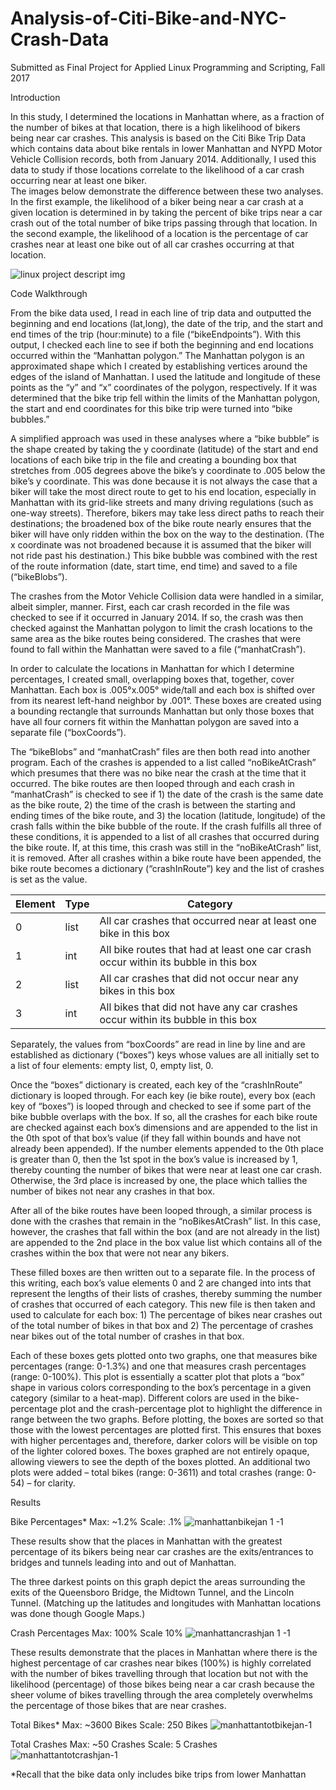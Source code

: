 # Analysis-of-Citi-Bike-and-NYC-Crash-Data

Submitted as Final Project for Applied Linux Programming and Scripting, Fall 2017


Introduction

  In this study, I determined the locations in Manhattan where, as a fraction of the number of bikes at that location, there is a high likelihood of bikers being near car crashes. This analysis is based on the Citi Bike Trip Data which contains data about bike rentals in lower Manhattan and NYPD Motor Vehicle Collision records, both from January 2014. Additionally, I used this data to study if those locations correlate to the likelihood of a car crash occurring near at least one biker.  
The images below demonstrate the difference between these two analyses. In the first example, the likelihood of a biker being near a car crash at a given location is determined in by taking the percent of bike trips near a car crash out of the total number of bike trips passing through that location. In the second example, the likelihood of a location is the percentage of car crashes near at least one bike out of all car crashes occurring at that location.

![linux project descript img](https://user-images.githubusercontent.com/29382505/36510588-801a97fa-1731-11e8-833c-deceab55c6ff.png)

Code Walkthrough

  From the bike data used, I read in each line of trip data and outputted the beginning and end locations (lat,long), the date of the trip, and the start and end times of the trip (hour:minute) to a file (“bikeEndpoints”). With this output, I checked each line to see if both the beginning and end locations occurred within the “Manhattan polygon.” The Manhattan polygon is an approximated shape which I created by establishing vertices around the edges of the island of Manhattan. I used the latitude and longitude of these points as the “y” and “x” coordinates of the polygon, respectively. If it was determined that the bike trip fell within the limits of the Manhattan polygon, the start and end coordinates for this bike trip were turned into “bike bubbles.” 

  A simplified approach  was used in these analyses where a “bike bubble” is the shape created by taking the y coordinate (latitude) of the start and end locations of each bike trip in the file and creating a bounding box that stretches from .005 degrees above the bike’s y coordinate to .005 below the bike’s y coordinate. This was done because it is not always the case that a biker will take the most direct route to get to his end location, especially in Manhattan with its grid-like streets and many driving regulations (such as one-way streets). Therefore, bikers may take less direct paths to reach their destinations; the broadened box of the bike route nearly ensures that the biker will have only ridden within the box on the way to the destination. (The x coordinate was not broadened because it is assumed that the biker will not ride past his destination.) This bike bubble was combined with the rest of the route information (date, start time, end time) and saved to a file (“bikeBlobs”). 

  The crashes from the Motor Vehicle Collision data were handled in a similar, albeit simpler, manner. First, each car crash recorded in the file was checked to see if it occurred in January 2014. If so, the crash was then checked against the Manhattan polygon to limit the crash locations to the same area as the bike routes being considered. The crashes that were found to fall within the Manhattan were saved to a file (“manhatCrash”).
  
  In order to calculate the locations in Manhattan for which I determine percentages, I created small, overlapping boxes that, together, cover Manhattan. Each box is .005°x.005° wide/tall and each box is shifted over from its nearest left-hand neighbor by .001°. These boxes are created using a bounding rectangle that surrounds Manhattan but only those boxes that have all four corners fit within the Manhattan polygon are saved into a separate file (“boxCoords”). 
  
  The “bikeBlobs” and “manhatCrash” files are then both read into another program.  Each of the crashes is appended to a list called “noBikeAtCrash” which presumes that there was no bike near the crash at the time that it occurred. The bike routes are then looped through and each crash in “manhatCrash” is checked to see if 1) the date of the crash is the same date as the bike route, 2) the time of the crash is between the starting and ending times of the bike route, and 3) the location (latitude, longitude) of the crash falls within the bike bubble of the route. If the crash fulfills all three of these conditions, it is appended to a list of all crashes that occurred during the bike route. If, at this time, this crash was still in the “noBikeAtCrash” list, it is removed. After all crashes within a bike route have been appended, the bike route becomes a dictionary (“crashInRoute”) key and the list of crashes is set as the value. 
  
| Element | Type |	Category |
|---------|-------|---------|
| 0 | list	| All car crashes that occurred near at least one bike in this box |
| 1	| int	| All bike routes that had at least one car crash occur within its bubble in this box |
| 2	| list	| All car crashes that did not occur near any bikes in this box |
| 3	| int	| All bikes that did not have any car crashes occur within its bubble in this box |

Separately, the values from “boxCoords” are read in line by line and are established as dictionary (“boxes”) keys whose values are all initially set to a list of four elements: empty list, 0, empty list, 0.

  Once the “boxes” dictionary is created, each key of the “crashInRoute” dictionary is looped through. For each key (ie bike route), every box (each key of “boxes”) is looped through and checked to see if some part of the bike bubble overlaps with the box. If so, all the crashes for each bike route are checked against each box’s dimensions and are appended to the list in the 0th spot of that box’s value (if they fall within bounds and have not already been appended). If the number elements appended to the 0th place is greater than 0, then the 1st spot in the box’s value is increased by 1, thereby counting the number of bikes that were near at least one car crash. Otherwise, the 3rd place is increased by one, the place which tallies the number of bikes not near any crashes in that box. 
  
  After all of the bike routes have been looped through, a similar process is done with the crashes that remain in the “noBikesAtCrash” list. In this case, however, the crashes that fall within the box (and are not already in the list) are appended to the 2nd place in the box value list which contains all of the crashes within the box that were not near any bikers. 
  
  These filled boxes are then written out to a separate file. In the process of this writing, each box’s value elements 0 and 2 are changed into ints that represent the lengths of their lists of crashes, thereby summing the number of crashes that occurred of each category. This new file is then taken and used to calculate for each box:
      1)	The percentage of bikes near crashes out of the total number of bikes in that box and
      2)	The percentage of crashes near bikes out of the total number of crashes in that box.

  Each of these boxes gets plotted onto two graphs, one that measures bike percentages (range: 0-1.3%) and one that measures crash percentages (range: 0-100%). This plot is essentially a scatter plot that plots a “box” shape in various colors corresponding to the box’s percentage in a given category (similar to a heat-map). Different colors are used in the bike-percentage plot and the crash-percentage plot to highlight the difference in range between the two graphs. Before plotting, the boxes are sorted so that those with the lowest percentages are plotted first. This ensures that boxes with higher percentages and, therefore, darker colors will be visible on top of the lighter colored boxes. The boxes graphed are not entirely opaque, allowing viewers to see the depth of the boxes plotted. An additional two plots were added – total bikes (range: 0-3611) and total crashes (range: 0-54) – for clarity.
 
 
 
Results


Bike Percentages*		Max: ~1.2%	Scale: .1%
![manhattanbikejan 1 -1](https://user-images.githubusercontent.com/29382505/36510660-c78b6a4c-1731-11e8-9264-5b17cdf57af5.jpg) 
	

These results show that the places in Manhattan with the greatest percentage of its bikers being near car crashes are the exits/entrances to bridges and tunnels leading into and out of Manhattan.

The three darkest points on this graph depict the areas surrounding the exits of the Queensboro Bridge, the Midtown Tunnel, and the Lincoln Tunnel. (Matching up the latitudes and longitudes with Manhattan locations was done though Google Maps.)



Crash Percentages 		Max: 100%	Scale 10%
![manhattancrashjan 1 -1](https://user-images.githubusercontent.com/29382505/36510661-c79e9b9e-1731-11e8-9177-a7dd7b26715c.jpg)


These results demonstrate that the places in Manhattan where there is the highest percentage of car crashes near bikes (100%) is highly correlated with the number of bikes travelling through that location but not with
the likelihood (percentage) of those bikes being near a car crash because the sheer volume of bikes travelling through the area completely overwhelms the percentage of those bikes that are near crashes.
	
	
	
Total Bikes*			Max: ~3600 Bikes	Scale: 250 Bikes
![manhattantotbikejan-1](https://user-images.githubusercontent.com/29382505/36510658-c7167f8e-1731-11e8-82ba-f319ced46729.jpg)




Total Crashes			Max: ~50 Crashes	Scale: 5 Crashes
![manhattantotcrashjan-1](https://user-images.githubusercontent.com/29382505/36510659-c729cfe4-1731-11e8-8fc3-7939b799b1c7.jpg)


*Recall that the bike data only includes bike trips from lower Manhattan 
